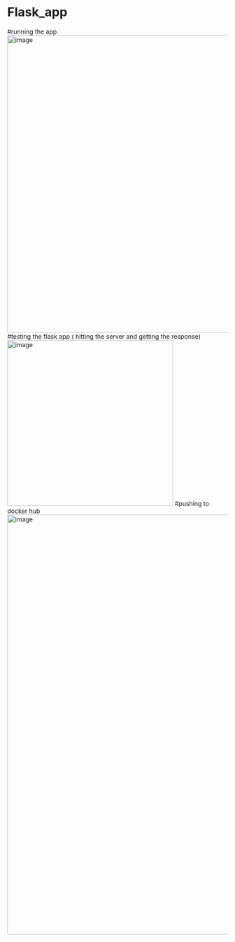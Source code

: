 # Flask_app
#running the app
<img width="680" alt="image" src="https://github.com/Abdullahh00/Flask-app/assets/125583431/f6b78d1b-0a1f-4421-a0b8-efe950955165">
#testing the flask app ( hitting the server and getting the response)
<img width="379" alt="image" src="https://github.com/Abdullahh00/Flask-app/assets/125583431/941b0256-05be-4f3f-b528-169169ad1f06">
#pushing to docker hub
<img width="960" alt="image" src="https://github.com/Abdullahh00/Flask-app/assets/125583431/a5a4123d-047f-45e1-bd9e-1240af2c9078">




